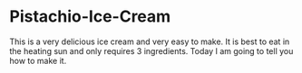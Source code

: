 # Pistachio-Ice-Cream
This is a very delicious ice cream and very easy to make. It is best to eat in the heating sun and only requires 3 ingredients. Today I am going to tell you how to make it.
